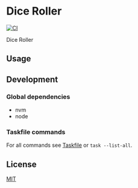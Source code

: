 # Dice Roller

[![CI](https://github.com/ovsds/dice-roller/workflows/Check%20PR/badge.svg)](https://github.com/ovsds/dice-roller/actions?query=workflow%3A%22%22Check+PR%22%22)

Dice Roller

## Usage

## Development

### Global dependencies

- nvm
- node

### Taskfile commands

For all commands see [Taskfile](Taskfile.yaml) or `task --list-all`.

## License

[MIT](LICENSE)
